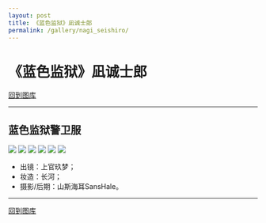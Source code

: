 ```yaml
---
layout: post
title: 《蓝色监狱》凪诚士郎
permalink: /gallery/nagi_seishiro/
---
```


<haed>
    <link rel="stylesheet" href="../../css/gallery.css">
</haed>

# 《蓝色监狱》凪诚士郎

[回到图库](../)

---

## 蓝色监狱警卫服

<div class="horizontal">
    <img src="guard_uniform/nagi_seishiro-001.jpg">
    <img src="guard_uniform/nagi_seishiro-002.jpg">
    <img src="guard_uniform/nagi_seishiro-003.jpg">
    <img src="guard_uniform/nagi_seishiro-004.jpg">
    <img src="guard_uniform/nagi_seishiro-005.jpg">
    <img src="guard_uniform/nagi_seishiro-006.jpg">
</div>

- 出镜：上官玖梦；
- 妆造：长河；
- 摄影/后期：山斯海耳SansHale。

---

[回到图库](../)